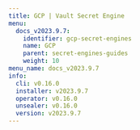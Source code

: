 ```yaml
---
title: GCP | Vault Secret Engine
menu:
  docs_v2023.9.7:
    identifier: gcp-secret-engines
    name: GCP
    parent: secret-engines-guides
    weight: 10
menu_name: docs_v2023.9.7
info:
  cli: v0.16.0
  installer: v2023.9.7
  operator: v0.16.0
  unsealer: v0.16.0
  version: v2023.9.7
---
```


